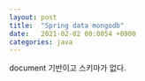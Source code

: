```yaml
---
layout: post
title:  "Spring data mongodb"
date:   2021-02-02 00:0054 +0900
categories: java
---
```


document 기반이고 스키마가 없다.

